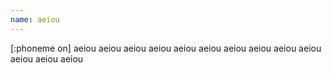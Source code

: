 ```yaml
---
name: aeiou
---
```

[:phoneme on]
aeiou aeiou aeiou aeiou aeiou aeiou aeiou aeiou aeiou aeiou aeiou aeiou aeiou 
